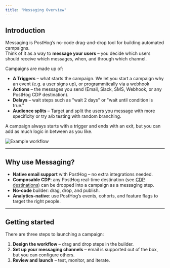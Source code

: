 ```yaml
---
title: "Messaging Overview"
---
```


## Introduction

Messaging is PostHog’s no-code drag-and-drop tool for building automated campaigns.  
Think of it as a way to **message your users** – you decide which users should receive which messages, when, and through which channel.

Campaigns are made up of:

- **A Triggers** – what starts the campaign. We let you start a campaign why an event (e.g. a user signs up), or programmitcally via a webhook
- **Actions** – the messages you send (Email, Slack, SMS, Webhook, or any PostHog CDP destination).
- **Delays** – wait steps such as "wait 2 days" or "wait until condition is true."
- **Audience splits** – Target and split the users you message with more specificity or try a/b testing with random branching.

A campaign always starts with a trigger and ends with an exit, but you can add as much logic in between as you like.

![Example workflow](/images/docs/messaging/workflow-example.png)

---

## Why use Messaging?

- **Native email support** with PostHog – no extra integrations needed.
- **Composable CDP**: any PostHog real-time destination (see [CDP destinations](/docs/cdp)) can be dropped into a campaign as a messaging step.
- **No-code** builder: drag, drop, and publish.
- **Analytics-native**: use PostHog’s events, cohorts, and feature flags to target the right people.

---

## Getting started

There are three steps to launching a campaign:

1. **Design the workflow** – drag and drop steps in the builder.
2. **Set up your messaging channels** – email is supported out of the box, but you can configure others.
3. **Review and launch** – test, monitor, and iterate.
